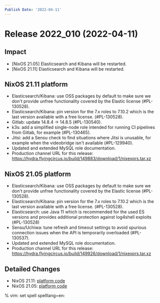 ```yaml
---
Publish Date: '2022-04-11'
---
```


# Release 2022_010 (2022-04-11)

## Impact

- \[NixOS 21.05\] Elasticsearch and Kibana will be restarted.
- \[NixOS 21.11\] Elasticsearch and Kibana will be restarted.

## NixOS 21.11 platform

- Elasticsearch/Kibana: use OSS packages by default to make sure we don't
  provide unfree functionality covered by the Elastic license (#PL-130528).
- Elasticsearch/Kibana: pin version for the 7.x roles to 7.10.2 which is
  the last version available with a free license. (#PL-130528).
- Gitlab: update 14.8.4 -> 14.8.5 (#PL-130540).
- k3s: add a simplified single-node role intended for running CI pipelines from
  Gitlab, for example (#PL-130465).
- Jitsi: add a Sensu check to find situations where Jitsi is unusable, for example when the
  videobridge isn't available (#PL-129940).
- Updated and extended MySQL role documentation.
- Production channel URL for this release: <https://hydra.flyingcircus.io/build/149883/download/1/nixexprs.tar.xz>

## NixOS 21.05 platform

- Elasticsearch/Kibana: use OSS packages by default to make sure we don't
  provide unfree functionality covered by the Elastic license (#PL-130528).
- Elasticsearch/Kibana: pin version for the 7.x roles to 7.10.2 which is
  the last version available with a free license. (#PL-130528).
- Elasticsearch: use Java 11 which is recommended for the used ES versions and
  provides additional protection against log4shell exploits (#PL-130528)
- Sensu/Uchiwa: tune refresh and timeout settings to avoid spurious connection
  issues when the API is temporarily overloaded (#PL-130537).
- Updated and extended MySQL role documentation.
- Production channel URL for this release: <https://hydra.flyingcircus.io/build/149926/download/1/nixexprs.tar.xz>

## Detailed Changes

- NixOS 21.11: [platform code](https://github.com/flyingcircusio/fc-nixos/compare/fc/r2022_009/21.11...bddd788f61745b5d9e55379114c9764417036222)
- NixOS 21.05: [platform code](https://github.com/flyingcircusio/fc-nixos/compare/fc/r2022_009/21.05...2c1f89a2ec6e00ce848cffa7b864da9ee4c062ca)

% vim: set spell spelllang=en:
